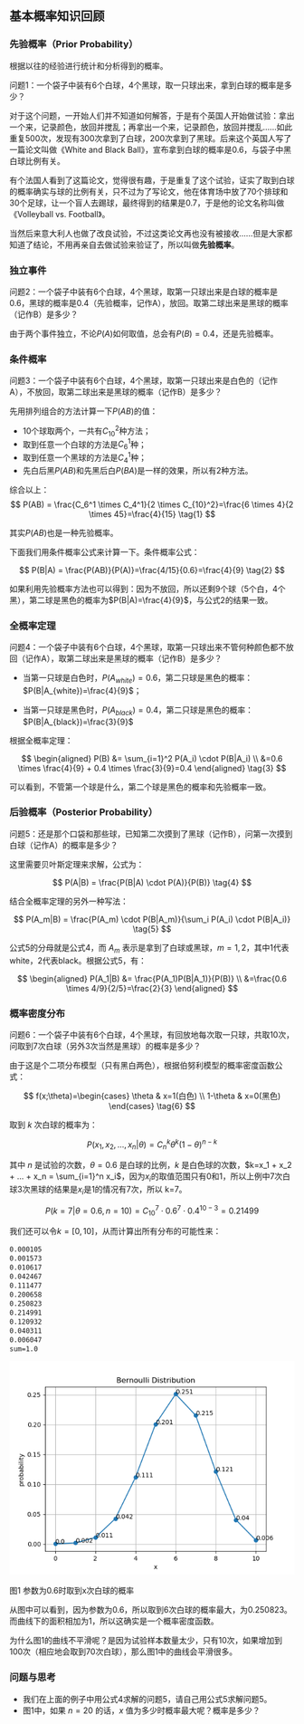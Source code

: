 <!--Copyright © Microsoft Corporation. All rights reserved.
  适用于[License](https://github.com/Microsoft/ai-edu/blob/master/LICENSE.md)版权许可-->


## 基本概率知识回顾

### 先验概率（Prior Probability）

根据以往的经验进行统计和分析得到的概率。

问题1：一个袋子中装有6个白球，4个黑球，取一只球出来，拿到白球的概率是多少？

对于这个问题，一开始人们并不知道如何解答，于是有个英国人开始做试验：拿出一个来，记录颜色，放回并搅乱；再拿出一个来，记录颜色，放回并搅乱......如此重复500次，发现有300次拿到了白球，200次拿到了黑球。后来这个英国人写了一篇论文叫做《White and Black Ball》，宣布拿到白球的概率是0.6，与袋子中黑白球比例有关。

有个法国人看到了这篇论文，觉得很有趣，于是重复了这个试验，证实了取到白球的概率确实与球的比例有关，只不过为了写论文，他在体育场中放了70个排球和30个足球，让一个盲人去踢球，最终得到的结果是0.7，于是他的论文名称叫做《Volleyball vs. Football》。

当然后来意大利人也做了改良试验，不过这类论文再也没有被接收......但是大家都知道了结论，不用再亲自去做试验来验证了，所以叫做**先验概率**。

### 独立事件

问题2：一个袋子中装有6个白球，4个黑球，取第一只球出来是白球的概率是0.6，黑球的概率是0.4（先验概率，记作A），放回。取第二球出来是黑球的概率（记作B）是多少？

由于两个事件独立，不论$P(A)$如何取值，总会有$P(B)=0.4$，还是先验概率。

### 条件概率

问题3：一个袋子中装有6个白球，4个黑球，取第一只球出来是白色的（记作A），不放回，取第二球出来是黑球的概率（记作B）是多少？

先用排列组合的方法计算一下$P(AB)$的值：
- 10个球取两个，一共有$C^2_{10}$种方法；
- 取到任意一个白球的方法是$C_6^1$种；
- 取到任意一个黑球的方法是$C_4^1$种；
- 先白后黑$P(AB)$和先黑后白$P(BA)$是一样的效果，所以有2种方法。

综合以上：
$$
P(AB) = \frac{C_6^1 \times C_4^1}{2 \times C_{10}^2}=\frac{6 \times 4}{2 \times 45}=\frac{4}{15} \tag{1}
$$

其实$P(AB)$也是一种先验概率。

下面我们用条件概率公式来计算一下。条件概率公式：

$$
P(B|A) = \frac{P(AB)}{P(A)}=\frac{4/15}{0.6}=\frac{4}{9} \tag{2}
$$

如果利用先验概率方法也可以得到：因为不放回，所以还剩9个球（5个白，4个黑），第二球是黑色的概率为$P(B|A)=\frac{4}{9}$，与公式2的结果一致。

### 全概率定理

问题4：一个袋子中装有6个白球，4个黑球，取第一只球出来不管何种颜色都不放回（记作A），取第二球出来是黑球的概率（记作B）是多少？

- 当第一只球是白色时，$P(A_{white})=0.6$，第二只球是黑色的概率：$P(B|A_{white})=\frac{4}{9}$；

- 当第一只球是黑色时，$P(A_{black})=0.4$，第二只球是黑色的概率：$P(B|A_{black})=\frac{3}{9}$

根据全概率定理：

$$
\begin{aligned}
P(B) &= \sum_{i=1}^2 P(A_i) \cdot P(B|A_i) \\ 
&=0.6 \times \frac{4}{9} + 0.4 \times \frac{3}{9}=0.4
\end{aligned} \tag{3}
$$

可以看到，不管第一个球是什么，第二个球是黑色的概率和先验概率一致。

### 后验概率（Posterior Probability）

问题5：还是那个口袋和那些球，已知第二次摸到了黑球（记作B），问第一次摸到白球（记作A）的概率是多少？

这里需要贝叶斯定理来求解，公式为：

$$
P(A|B) = \frac{P(B|A) \cdot P(A)}{P(B)} \tag{4}
$$

结合全概率定理的另外一种写法：

$$
P(A_m|B) = \frac{P(A_m) \cdot P(B|A_m)}{\sum_i P(A_i) \cdot P(B|A_i)} \tag{5}
$$

公式5的分母就是公式4，而 $A_m$ 表示是拿到了白球或黑球，$m=1,2$，其中1代表white，2代表black。根据公式5，有：

$$
\begin{aligned}
P(A_1|B) &= \frac{P(A_1)P(B|A_1)}{P(B)} \\
&=\frac{0.6 \times 4/9}{2/5}=\frac{2}{3}
\end{aligned}
$$

### 概率密度分布

问题6：一个袋子中装有6个白球，4个黑球，有回放地每次取一只球，共取10次，问取到7次白球（另外3次当然是黑球）的概率是多少？

由于这是个二项分布模型（只有黑白两色），根据伯努利模型的概率密度函数公式：

$$
f(x;\theta)=\begin{cases} \theta & x=1(白色) \\ 1-\theta & x=0(黑色)  \end{cases} \tag{6}
$$

取到 $k$ 次白球的概率为：

$$
P(x_1,x_2,...,x_n|\theta) = C_n^k \theta^k (1-\theta)^{n-k} \tag{7}
$$

其中 $n$ 是试验的次数，$\theta=0.6$ 是白球的比例，$k$ 是白色球的次数，$k=x_1 + x_2 + ... + x_n = \sum_{i=1}^n x_i$，因为$x_i$的取值范围只有0和1，所以上例中7次白球3次黑球的结果是$x_i$是1的情况有7次，所以 k=7。

$$
P(k=7|\theta=0.6,n=10) = C_{10}^7 \cdot 0.6^7 \cdot 0.4^{10-3}=0.21499
$$

我们还可以令$k=[0,10]$，从而计算出所有分布的可能性来：

```
0.000105
0.001573
0.010617
0.042467
0.111477
0.200658
0.250823
0.214991
0.120932
0.040311
0.006047
sum=1.0
```

<img src="images/BernoulliDist.png"/>

图1 参数为0.6时取到x次白球的概率

从图中可以看到，因为参数为0.6，所以取到6次白球的概率最大，为0.250823。而曲线下的面积相加为1，所以这确实是一个概率密度函数。

为什么图1的曲线不平滑呢？是因为试验样本数量太少，只有10次，如果增加到100次（相应地会取到70次白球），那么图1中的曲线会平滑很多。

### 问题与思考

- 我们在上面的例子中用公式4求解的问题5，请自己用公式5求解问题5。
- 图1中，如果 $n=20$ 的话，$x$ 值为多少时概率最大呢？概率是多少？